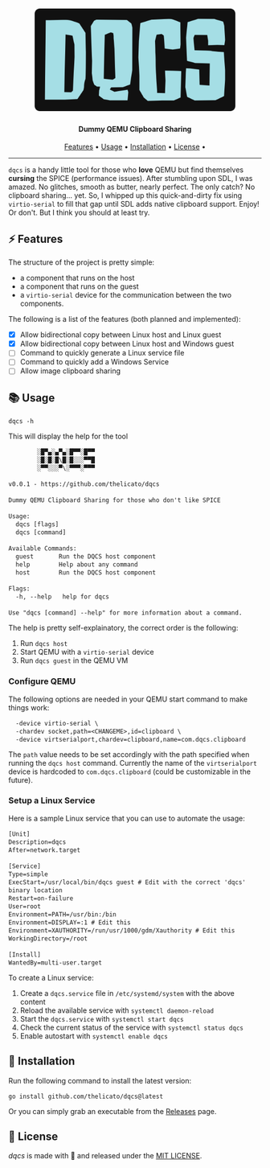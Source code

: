 <h1 align="center">
    <img src="./docs/logo.png?raw=true" width="400">
</h1>

<h4 align="center">Dummy QEMU Clipboard Sharing</h4>

<p align="center">
  <a href="#-features">Features</a> •
  <a href="#-usage">Usage</a> •
  <a href="#-installation">Installation</a> •
  <a href="#-license">License</a> •
</p>

---

``dqcs`` is a handy little tool for those who **love** QEMU but find themselves **cursing** the SPICE (performance issues). After stumbling upon SDL, I was amazed. No glitches, smooth as butter, nearly perfect. The only catch? No clipboard sharing... yet. So, I whipped up this quick-and-dirty fix using ``virtio-serial`` to fill that gap until SDL adds native clipboard support. Enjoy! Or don't. But I think you should at least try.


## ⚡ Features

The structure of the project is pretty simple:
- a component that runs on the host
- a component that runs on the guest
- a ``virtio-serial`` device for the communication between the two components.

The following is a list of the features (both planned and implemented):
- [x] Allow bidirectional copy between Linux host and Linux guest
- [x] Allow bidirectional copy between Linux host and Windows guest 
- [ ] Command to quickly generate a Linux service file
- [ ] Command to quickly add a Windows Service
- [ ] Allow image clipboard sharing

## 📚 Usage

```
dqcs -h
```

This will display the help for the tool

```
        ░█▀▄░▄▀▄░█▀▀░█▀▀
        ░█░█░█\█░█░░░▀▀█
        ░▀▀░░░▀\░▀▀▀░▀▀▀

v0.0.1 - https://github.com/thelicato/dqcs

Dummy QEMU Clipboard Sharing for those who don't like SPICE

Usage:
  dqcs [flags]
  dqcs [command]

Available Commands:
  guest       Run the DQCS host component
  help        Help about any command
  host        Run the DQCS host component

Flags:
  -h, --help   help for dqcs

Use "dqcs [command] --help" for more information about a command.

```

The help is pretty self-explainatory, the correct order is the following:
1. Run ``dqcs host``
2. Start QEMU with a ``virtio-serial`` device
3. Run ``dqcs guest`` in the QEMU VM

### Configure QEMU

The following options are needed in your QEMU start command to make things work:

```
  -device virtio-serial \
  -chardev socket,path=<CHANGEME>,id=clipboard \
  -device virtserialport,chardev=clipboard,name=com.dqcs.clipboard
```

The ``path`` value needs to be set accordingly with the path specified when running the ``dqcs host`` command. 
Currently the name of the ``virtserialport`` device is hardcoded to ``com.dqcs.clipboard`` (could be customizable in the future).


### Setup a Linux Service

Here is a sample Linux service that you can use to automate the usage:

```
[Unit]
Description=dqcs
After=network.target

[Service]
Type=simple
ExecStart=/usr/local/bin/dqcs guest # Edit with the correct 'dqcs' binary location
Restart=on-failure
User=root
Environment=PATH=/usr/bin:/bin
Environment=DISPLAY=:1 # Edit this
Environment=XAUTHORITY=/run/usr/1000/gdm/Xauthority # Edit this
WorkingDirectory=/root

[Install]
WantedBy=multi-user.target
```

To create a Linux service:
1. Create a ``dqcs.service`` file in ``/etc/systemd/system`` with the above content
2. Reload the available service with ``systemctl daemon-reload``
3. Start the ``dqcs.service`` with ``systemctl start dqcs``
4. Check the current status of the service with ``systemctl status dqcs``
5. Enable autostart with ``systemctl enable dqcs``


## 🚀 Installation

Run the following command to install the latest version:

```
go install github.com/thelicato/dqcs@latest
```

Or you can simply grab an executable from the [Releases](https://github.com/thelicato/dqcs/releases) page.

## 🪪 License

_dqcs_ is made with 🖤 and released under the [MIT LICENSE](./LICENSE).